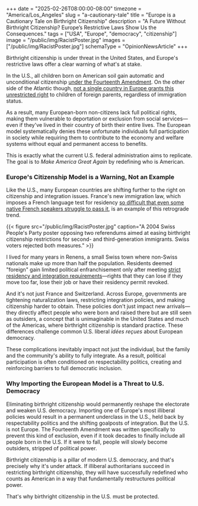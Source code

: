 +++
date = "2025-02-26T08:00:00-08:00"
timezone = "America/Los_Angeles"
slug = "a-cautionary-tale"
title = "Europe is a Cautionary Tale on Birthright Citizenship"
description = "A Future Without Birthright Citizenship? Europe’s Restrictive Laws Show Us the Consequences."
tags = ["USA", "Europe", "democracy", "citizenship"]
image = "/public/img/RacistPoster.jpg"
images = ["/public/img/RacistPoster.jpg"]
schemaType = "OpinionNewsArticle"
+++

Birthright citizenship is under threat in the United States, and Europe's restrictive laws offer a clear warning of what's at stake.

In the U.S., all children born on American soil gain automatic and unconditional citizenship [under the Fourteenth Amendment](https://constitution.congress.gov/constitution/amendment-14/). On the other side of the Atlantic though, [not a single country in Europe grants this unrestricted right](https://www.euronews.com/my-europe/2025/01/29/fact-check-which-european-countries-practice-birthright-citizenship
) to children of foreign parents, regardless of immigration status.

As a result, many European-born non-citizens lack full political rights, making them vulnerable to deportation or exclusion from social services—even if they've lived in their country of birth their entire lives. The European model systematically denies these unfortunate individuals full participation in society while requiring them to contribute to the economy and welfare systems without equal and permanent access to benefits.

This is exactly what the current U.S. federal administration aims to replicate. The goal is to *Make America Great Again* by redefining who is American.  

### Europe's Citizenship Model is a Warning, Not an Example  

Like the U.S., many European countries are shifting further to the right on citizenship and integration issues. France's new immigration law, which imposes a French language test for residency [so difficult that even some native French speakers struggle to pass it](https://www.theguardian.com/world/2025/feb/14/french-citizens-would-fail-language-tests-for-foreigners-seeking-residency), is an example of this retrograde trend.

{{< figure src="/public/img/RacistPoster.jpg" caption="A 2004 Swiss People's Party poster opposing two referendums aimed at easing birthright citizenship restrictions for second- and third-generation immigrants. Swiss voters rejected both measures." >}}

I lived for many years in Renens, a small Swiss town where non-Swiss nationals make up more than half the population. Residents deemed "foreign" gain limited political enfranchisement only after meeting [strict residency and integration requirements](https://www.vd.ch/fileadmin/user_upload/organisation/dire/spop/fichiers_pdf/fly-151127-droits-vote-etrangers.pdf)—rights that they can lose if they move too far, lose their job or have their residency permit revoked.

And it's not just France and Switzerland. Across Europe, governments are tightening naturalization laws, restricting integration policies, and making citizenship harder to obtain. These policies don't just impact new arrivals—they directly affect people who were born and raised there but are still seen as outsiders, a concept that is unimaginable in the United States and much of the Americas, where birthright citizenship is standard practice. These differences challenge common U.S. liberal *idées reçues* about European democracy.

These complications inevitably impact not just the individual, but the family and the community's ability to fully integrate. As a result, political participation is often conditioned on respectability politics, creating and reinforcing barriers to full democratic inclusion.

### Why Importing the European Model is a Threat to U.S. Democracy  

Eliminating birthright citizenship would permanently reshape the electorate and weaken U.S. democracy. Importing one of Europe's most illiberal policies would result in a permanent underclass in the U.S., held back by respectability politics and the shifting goalposts of integration. But the U.S. is not Europe. The Fourteenth Amendment was written specifically to prevent this kind of exclusion, even if it took decades to finally include all people born in the U.S. If it were to fall, people will slowly become outsiders, stripped of political power.  

Birthright citizenship is a pillar of modern U.S. democracy, and that's precisely why it's under attack. If illiberal authoritarians succeed in restricting birthright citizenship, they will have successfully redefined who counts as American in a way that fundamentally restructures political power.

That's why birthright citizenship in the U.S. must be protected.